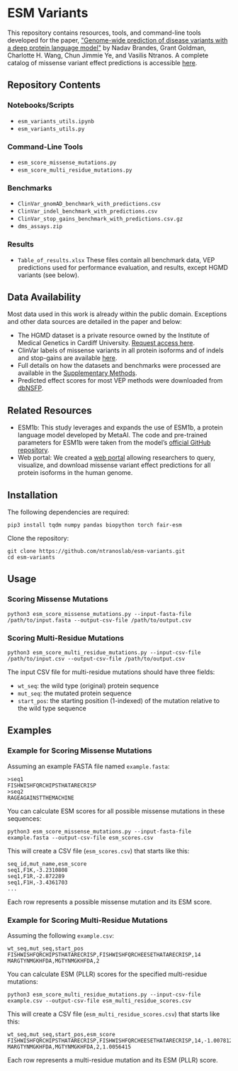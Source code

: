 # ESM Variants
This repository contains resources, tools, and command-line tools developed for the paper, ["Genome-wide prediction of disease variants with a deep protein language model"](https://www.biorxiv.org/content/10.1101/2022.08.25.505311v1) by Nadav Brandes, Grant Goldman, Charlotte H. Wang, Chun Jimmie Ye, and Vasilis Ntranos. A complete catalog of missense variant effect predictions is accessible [here](https://huggingface.co/spaces/ntranoslab/esm_variants).
## Repository Contents
### Notebooks/Scripts
- `esm_variants_utils.ipynb`
- `esm_variants_utils.py`
### Command-Line Tools
- `esm_score_missense_mutations.py`
- `esm_score_multi_residue_mutations.py`
### Benchmarks
- `ClinVar_gnomAD_benchmark_with_predictions.csv`
- `ClinVar_indel_benchmark_with_predictions.csv`
- `ClinVar_stop_gains_benchmark_with_predictions.csv.gz`
- `dms_assays.zip`
### Results
- `Table_of_results.xlsx`
These files contain all benchmark data, VEP predictions used for performance evaluation, and results, except HGMD variants (see below).
## Data Availability
Most data used in this work is already within the public domain. Exceptions and other data sources are detailed in the paper and below:
- The HGMD dataset is a private resource owned by the Institute of Medical Genetics in Cardiff University. [Request access here](https://www.hgmd.cf.ac.uk/ac/index.php).
- ClinVar labels of missense variants in all protein isoforms and of indels and stop-gains are available [here](https://ftp.ncbi.nlm.nih.gov/pub/clinvar/tab_delimited/).
- Full details on how the datasets and benchmarks were processed are available in the [Supplementary Methods](https://www.biorxiv.org/content/10.1101/2022.08.25.505311v1).
- Predicted effect scores for most VEP methods were downloaded from [dbNSFP](http://database.liulab.science/dbNSFP).
## Related Resources
- ESM1b: This study leverages and expands the use of ESM1b, a protein language model developed by MetaAI. The code and pre-trained parameters for ESM1b were taken from the model’s [official GitHub repository](https://github.com/facebookresearch/esm).
- Web portal: We created a [web portal](https://huggingface.co/spaces/ntranoslab/esm_variants) allowing researchers to query, visualize, and download missense variant effect predictions for all protein isoforms in the human genome.
## Installation
The following dependencies are required:
```
pip3 install tqdm numpy pandas biopython torch fair-esm
```
Clone the repository:
```
git clone https://github.com/ntranoslab/esm-variants.git
cd esm-variants
```
## Usage
### Scoring Missense Mutations
```
python3 esm_score_missense_mutations.py --input-fasta-file /path/to/input.fasta --output-csv-file /path/to/output.csv
```
### Scoring Multi-Residue Mutations
```
python3 esm_score_multi_residue_mutations.py --input-csv-file /path/to/input.csv --output-csv-file /path/to/output.csv
```
The input CSV file for multi-residue mutations should have three fields:
- `wt_seq`: the wild type (original) protein sequence
- `mut_seq`: the mutated protein sequence
- `start_pos`: the starting position (1-indexed) of the mutation relative to the wild type sequence
## Examples
### Example for Scoring Missense Mutations
Assuming an example FASTA file named `example.fasta`:
```
>seq1
FISHWISHFQRCHIPSTHATARECRISP
>seq2
RAGEAGAINSTTHEMACHINE
```
You can calculate ESM scores for all possible missense mutations in these sequences:
```
python3 esm_score_missense_mutations.py --input-fasta-file example.fasta --output-csv-file esm_scores.csv
```
This will create a CSV file (`esm_scores.csv`) that starts like this:
```
seq_id,mut_name,esm_score
seq1,F1K,-3.2310808
seq1,F1R,-2.872289
seq1,F1H,-3.4361703
...
```
Each row represents a possible missense mutation and its ESM score.
### Example for Scoring Multi-Residue Mutations
Assuming the following `example.csv`:
```
wt_seq,mut_seq,start_pos
FISHWISHFQRCHIPSTHATARECRISP,FISHWISHFQRCHEESETHATARECRISP,14
MARGTYNMGKHFDA,MGTYNMGKHFDA,2
```
You can calculate ESM (PLLR) scores for the specified multi-residue mutations:
```
python3 esm_score_multi_residue_mutations.py --input-csv-file example.csv --output-csv-file esm_multi_residue_scores.csv
```
This will create a CSV file (`esm_multi_residue_scores.csv`) that starts like this:
```
wt_seq,mut_seq,start_pos,esm_score
FISHWISHFQRCHIPSTHATARECRISP,FISHWISHFQRCHEESETHATARECRISP,14,-1.0078125
MARGTYNMGKHFDA,MGTYNMGKHFDA,2,1.0056415
```
Each row represents a multi-residue mutation and its ESM (PLLR) score.
